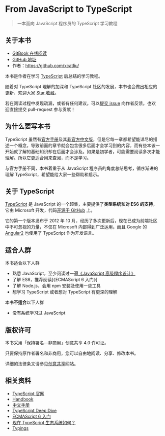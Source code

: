 # From JavaScript to TypeScript

> 一本面向 JavaScript 程序员的 TypeScript 学习教程

## 关于本书

- [GitBook 在线阅读](https://xcatliu.gitbooks.io/from-javascript-to-typescript/content/)
- [GitHub 地址][GitHub]
- 作者：https://github.com/xcatliu/

本书是作者在学习 [TypeScript] 后总结的学习教程。

随着对 TypeScript 理解的加深和 TypeScript 社区的发展，本书也会做出相应的更新，欢迎大家 [Star 收藏][GitHub]。

若在阅读过程中发现疏漏，或者有任何建议，可以[提交 issue](https://github.com/xcatliu/from-javascript-to-typescript/issues/new) 向作者反馈，也欢迎直接提交 pull-request 参与贡献！

## 为什么要写本书

TypeScript 虽然有[官方手册][Handbook]及其[非官方中文版][中文手册]，但是它每一章都希望能详尽的描述一个概念，导致前面的章节就会包含很多后面才会学习到的内容，而有些本该一开始就了解的基础知识却在后面才会涉及。如果是初学者，可能需要阅读多次才能理解。所以它更适合用来查阅，而不是学习。

与官方手册不同，本书着重于从 JavaScript 程序员的角度总结思考，循序渐进的理解 TypeScript，希望能给大家一些帮助和启示。

## 关于 TypeScript

[TypeScript] 是 JavaScript 的一个超集，主要提供了**类型系统**和**对 ES6 的支持**，它由 Microsoft 开发，代码[开源于 GitHub](https://github.com/Microsoft/TypeScript) 上。

它的第一个版本发布于 2012 年 10 月，经历了多次更新后，现在已成为前端社区中不可忽视的力量，不仅在 Microsoft 内部得到广泛运用，而且 Google 的 [Angular2](https://angular.io/) 也使用了 TypeScript 作为开发语言。

## 适合人群

本书适合以下人群

- 熟悉 JavaScript，至少阅读过一遍[《JavaScript 高级程序设计》](https://book.douban.com/subject/10546125/)
- 了解 ES6，推荐阅读[《ECMAScript 6 入门》]
- 了解 Node.js，会用 npm 安装及使用一些工具
- 想学习 TypeScript 或者想对 TypeScript 有更深的理解

本书**不适合**以下人群

- 没有系统学习过 JavaScript

## 版权许可

本书采用「保持署名—非商用」创意共享 4.0 许可证。

只要保持原作者署名和非商用，您可以自由地阅读、分享、修改本书。

详细的法律条文请参见[创意共享](http://creativecommons.org/licenses/by-nc/4.0/)网站。

## 相关资料

- [TypeScript 官网][TypeScript]
- [Handbook]
- [中文手册]
- [TypeScript Deep Dive](https://basarat.gitbooks.io/typescript/content/)
- [ECMAScript 6 入门]
- [现在 TypeScript 生态系统如何？](http://www.zhihu.com/question/37222407)
- [Typings](https://github.com/typings/typings)

[GitHub]: https://github.com/xcatliu/from-javascript-to-typescript
[TypeScript]: http://www.typescriptlang.org/
[Handbook]: http://www.typescriptlang.org/docs/handbook/basic-types.html
[中文手册]: https://zhongsp.gitbooks.io/typescript-handbook/content/
[ECMAScript 6 入门]: http://es6.ruanyifeng.com/
